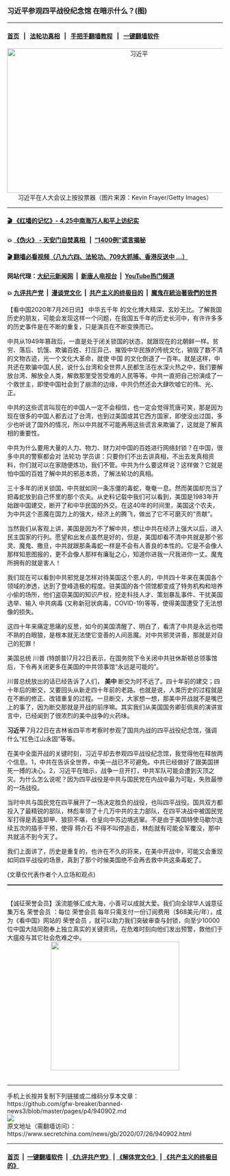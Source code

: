 ### 习近平参观四平战役纪念馆 在暗示什么？(图)
------------------------

#### [首页](https://github.com/gfw-breaker/banned-news3/blob/master/README.md) &nbsp;&nbsp;|&nbsp;&nbsp; [法轮功真相](https://github.com/begood0513/basic/blob/master/README.md)  &nbsp;&nbsp;|&nbsp;&nbsp; [手把手翻墙教程](https://github.com/gfw-breaker/guides/wiki)  &nbsp;&nbsp;|&nbsp;&nbsp; [一键翻墙软件](https://github.com/gfw-breaker/nogfw/blob/master/README.md)  



<div class="article_right" style="fone-color:#000">
 <p style="text-align: center;">
  <img alt="习近平" src="https://img3.secretchina.com/pic/2020/7-25/p2740482a762283711-ss.jpg" style="height:337px; width:600px"/>
  <br>
   习近平在人大会议上按投票器（图片来源：Kevin Frayer/Getty Images）
   <span id="hideid" name="hideid" style="color:red;display:none;">
    <span href="https://www.secretchina.com">
    </span>
   </span>
  </br>
 </p>
 <div id="txt-mid1-t21-2017">
  

---

#### [ 🎬  《红墙的记忆》- 4.25中南海万人和平上访纪实](http://141.164.39.94:10000/videos/legend/425.html)

#### 💥 [《伪火》 - 天安门自焚真相 ](http://141.164.39.94:10000/videos/blog/weihuo.html)&nbsp; |&nbsp; [“1400例”谎言揭秘  ](http://141.164.39.94:10000/videos/blog/jiexi1400.html)

#### [ 🎬  翻墙必看视频（八九六四、法轮功、709大抓捕、香港反送中 ...）](https://github.com/gfw-breaker/links/blob/master/banned.md)

#### 网站代理：[大纪元新闻网](http://167.172.10.89:10080/gb/) &nbsp;|&nbsp; [新唐人电视台](http://167.172.10.89:8808/gb/) &nbsp;|&nbsp; [YouTube热门频道](http://158.247.203.241/youtube.html)

#### 💥 [九评共产党](http://141.164.39.94:10000/videos/res/jiuping/)&nbsp; |&nbsp; [漫谈党文化](http://141.164.39.94:10000/videos/res/mtdwh/)&nbsp; |&nbsp; [共产主义的终极目的](http://141.164.39.94:10000/videos/res/zjmd/)&nbsp; |&nbsp; [魔鬼在統治著我們的世界](http://141.164.39.94:10000/videos/res/TheSpecter/)  


  </div>
 </div>
 <p>
  【看中国2020年7月26日讯】
  <span href="https://zh.wikipedia.org/wiki/%E4%B8%AD%E8%8F%AF%E4%BA%94%E5%8D%83%E5%B9%B4" target="_blank">
   中华五千年
  </span>
  的文化博大精深、玄妙无比。了解我国历史的朋友，可能会发现这样一个问题，在我国五千年的历史长河中，有许许多多的历史事件是在不断的重复，只是演员在不断变换而已。
  <span id="hideid" name="hideid" style="color:red;display:none;">
   <span href="https://www.secretchina.com">
   </span>
  </span>
 </p>
 <p>
  中共从1949年篡政后，一直是处于闭关锁国的状态，就跟现在的北朝鲜一样。贫穷、落后、饥饿、欺骗百姓、打压异己、摧毁中华民族的传统文化，销毁了数不清的文物古迹，光一个文化大革命，就使
  <span href="https://www.secretchina.com" target="_blank">
   中国
  </span>
  的文化倒退了一百年。就是这样，中共还在欺骗中国人民，说什么台湾和全世界人民都生活在水深火热之中，我们要解放台湾、解放全人类，解救那里受苦受难的人民等等。中共一直把自己扮演成了一个救世主，即使中国社会到了崩溃的边缘，中共仍然还会大肆吹嘘它的伟、光、正。
 </p>
 <p>
  中共的这些谎言叫现在的中国人一定不会相信，也一定会觉得荒唐可笑，那是因为现在很多的中国人都去过了台湾，也到过美国或其它西方国家，即使没出过国，多少也听说了国外的情况，所以中共就不可能再用这些谎言来欺骗了，这就是了解真相的重要性。
 </p>
 <p>
  中共为什么要用大量的人力、物力、财力对中国的百姓进行网络封锁？在中国，很多中共的警察都会对
  <span href="https://zh.wikipedia.org/wiki/%E6%B3%95%E8%BD%AE%E5%8A%9F" target="_blank">
   法轮功
  </span>
  学员讲：只要你们不出去讲真相，不出去发真相资料，你们就可以在家随便炼功，我们不管。中共为什么要这样说？这样做？它就是怕中国的百姓了解中共的邪恶本质，了解法轮功的真相。
 </p>
 <p>
  三十多年的闭关锁国，中共就如同一条冻僵的毒蛇，奄奄一息。然而美国却充当了把毒蛇放到自己怀里的那个农夫。从史料记载中我们可以看到，美国是1983年开始跟中国建交，断开了和中华民国的外交。在这40年的时间里，美国这个农夫，为中共这个恶魔在国力上的强大，经济上的腾飞，做出了它不可磨灭的“贡献”。
 </p>
 <p>
  当然我们从客观上讲，美国是因为不了解中共，想让中共在经济上强大以后，进入民主国家的行列。愿望和出发点虽然是好的，但是，美国却看不清中共就是那个邪灵、魔鬼、撒旦，中共就跟那条毒蛇一样是不会有人善良的本性的。它是不会像人那样知恩图报的，更不会像人那样有廉耻之心，知道你进我一尺我进你一丈。魔鬼所拥有的就是害人！
 </p>
 <center>
  <div style="max-width: 632px;height:180px; display: none; text-align: center; margin: 0 auto; overflow: hidden;overflow-x: hidden;">
   <div id="taboola-midarticle-thumbnails" style="max-width: 632px;height:180px;overflow: hidden;overflow-x: hidden;">
   </div>
  </div>
  <div>
   <center>
    <div id="div-gpt-ad-1589559869784-0">
    </div>
   </center>
  </div>
 </center>
 <p>
  我们现在可以看到中共邪党是怎样对待美国这个恩人的，中共四十年来在美国各个领域的渗透，达到了登峰造极的程度。驻美国的各个领馆都变成了特务机构和培养小偷的场所，他们盗窃美国的知识产权，挖走科技人才、策划暴乱事件、干扰美国选举、输入
  <span href="https://www.secretchina.com/news/gb/tag/中共病毒" target="_blank">
   中共病毒
  </span>
  (又称新冠状病毒，COVID-19)等等，使得美国遭受了无法想像的损失。
 </p>
 <center>
  <div style="max-width: 632px;height:180px; display: none; text-align: center; margin: 0 auto; overflow: hidden;overflow-x: hidden;">
   <div id="taboola-midarticle-thumbnails" style="max-width: 632px;height:180px;overflow: hidden;overflow-x: hidden;">
   </div>
  </div>
  <div>
   <center>
    <div id="div-gpt-ad-1589559869784-0">
    </div>
   </center>
  </div>
 </center>
 <p>
  这四十年来痛定思痛的反思，如今的美国清醒了、明白了，看清了中共是永远也喂不熟的白眼狼，是根本就无法使它变善的人间恶魔。对中共邪灵讲善，那就是对自己的犯罪！
 </p>
 <center>
  <div style="max-width: 632px;height:180px; display: none; text-align: center; margin: 0 auto; overflow: hidden;overflow-x: hidden;">
   <div id="taboola-midarticle-thumbnails" style="max-width: 632px;height:180px;overflow: hidden;overflow-x: hidden;">
   </div>
  </div>
  <div>
   <center>
    <div id="div-gpt-ad-1589559869784-0">
    </div>
   </center>
  </div>
 </center>
 <p>
  美国总统
  <span href="https://www.secretchina.com/news/gb/tag/川普" target="_blank">
   川普
  </span>
  (特朗普)7月22日表示，在国务院下令关闭中共驻休斯顿总领事馆后，下令再关闭更多在美国的中共领事馆“永远是可能的”。
 </p>
 <center>
  <div style="max-width: 632px;height:180px; display: none; text-align: center; margin: 0 auto; overflow: hidden;overflow-x: hidden;">
   <div id="taboola-midarticle-thumbnails" style="max-width: 632px;height:180px;overflow: hidden;overflow-x: hidden;">
   </div>
  </div>
  <div>
   <center>
    <div id="div-gpt-ad-1589559869784-0">
    </div>
   </center>
  </div>
 </center>
 <p>
  川普总统放出的话已经告诉了人们，
  <strong>
   <span href="https://www.secretchina.com/news/gb/tag/美中" target="_blank">
    美中
   </span>
  </strong>
  断交为时不远了。四十年前的建交；四十年后的断交，又要回头从新走四十年前的老路。也就是说，人类历史的过程就是在不断的修正、改错重复的过程。一旦断交，大家想一想，那美中开战就不是嘴巴上的事了，因为断交那就是开战的前序嘛。其实我们从美国国务卿彭佩奥的演讲宣言中，已经闻到了很浓烈的美中战争的火药味。
 </p>
 <center>
  <div style="max-width: 632px;height:180px; display: none; text-align: center; margin: 0 auto; overflow: hidden;overflow-x: hidden;">
   <div id="taboola-midarticle-thumbnails" style="max-width: 632px;height:180px;overflow: hidden;overflow-x: hidden;">
   </div>
  </div>
  <div>
   <center>
    <div id="div-gpt-ad-1589559869784-0">
    </div>
   </center>
  </div>
 </center>
 <center>
  <ins class="adsbygoogle" data-ad-client="ca-pub-1276641434651360" data-ad-format="fluid" data-ad-layout="in-article" data-ad-slot="3646767294" style="display:block; text-align:center;">
  </ins>
 </center>
 <p>
  <strong>
   <span href="https://www.secretchina.com/news/gb/tag/习近平" target="_blank">
    习近平
   </span>
  </strong>
  7月22日在吉林省四平市考察时参观了国共内战的四平战役纪念馆，强调什么“红色江山永固”等等。
 </p>
 <center>
  <div style="max-width: 632px;height:180px; display: none; text-align: center; margin: 0 auto; overflow: hidden;overflow-x: hidden;">
   <div id="taboola-midarticle-thumbnails" style="max-width: 632px;height:180px;overflow: hidden;overflow-x: hidden;">
   </div>
  </div>
  <div>
   <center>
    <div id="div-gpt-ad-1589559869784-0">
    </div>
   </center>
  </div>
 </center>
 <p>
  在美中全面开战的关键时刻，习近平却去参观四平战役纪念馆，我觉得他在释放两个信息。1，中共在告诉全世界，中美一战已不可避免。中共已经做好了跟美国拼死一搏的决心。2，习近平在暗示，战争一旦开打，中共军队可能会遭到灭顶之灾。为什么怎么说呢？因为四平战役是中共与国民党在内战中最为可耻，失败最惨的一场战役。
 </p>
 <center>
  <div style="max-width: 632px;height:180px; display: none; text-align: center; margin: 0 auto; overflow: hidden;overflow-x: hidden;">
   <div id="taboola-midarticle-thumbnails" style="max-width: 632px;height:180px;overflow: hidden;overflow-x: hidden;">
   </div>
  </div>
  <div>
   <center>
    <div id="div-gpt-ad-1589559869784-0">
    </div>
   </center>
  </div>
 </center>
 <p>
  当时中共与国民党在四平展开了一场决定胜负的战役，也叫四平战役。国共双方都投入了最精锐的部队，林彪率领了十几万中共的主力部队，在四平决战中被国民党军打得是丢盔卸甲、狼狈不堪，仓皇向中苏边境逃窜。不是由于美国特使马歇尔连续五次的插手干预，使得
  <span href="https://www.secretchina.com/news/gb/tag/蒋介石" target="_blank">
   蒋介石
  </span>
  不得不叫停追击，林彪就有可能全军覆没，那中共就活不到今天了。
 </p>
 <center>
  <div style="max-width: 632px;height:180px; display: none; text-align: center; margin: 0 auto; overflow: hidden;overflow-x: hidden;">
   <div id="taboola-midarticle-thumbnails" style="max-width: 632px;height:180px;overflow: hidden;overflow-x: hidden;">
   </div>
  </div>
  <div>
   <center>
    <div id="div-gpt-ad-1589559869784-0">
    </div>
   </center>
  </div>
 </center>
 <p>
  我们上面讲了，历史是重复的，也许在不久的将来，在美中开战中，可能又会重现如同四平战役的场景，真到了那个时候美国绝不会再去救中共这条毒蛇了。
 </p>
 <center>
  <div style="max-width: 632px;height:180px; display: none; text-align: center; margin: 0 auto; overflow: hidden;overflow-x: hidden;">
   <div id="taboola-midarticle-thumbnails" style="max-width: 632px;height:180px;overflow: hidden;overflow-x: hidden;">
   </div>
  </div>
  <div>
   <center>
    <div id="div-gpt-ad-1589559869784-0">
    </div>
   </center>
  </div>
 </center>
 (文章仅代表作者个人立场和观点)
 <p style="margin-bottom:8px;">
  <hr style="border-top: 1px dashed  ;" width="100%"/>
  <br/>
  【诚征荣誉会员】溪流能够汇成大海，小善可以成就大爱。我们向全球华人诚意征集万名
  <span href="/kzgd/subscribe.html" target="_blank">
   荣誉会员
  </span>
  ：每位
  <span href="/kzgd/subscribe.html" target="_blank">
   荣誉会员
  </span>
  每年只需支付一份订阅费用（$68美元/年），成为《看中国》网站的
  <span href="/kzgd/subscribe.html" target="_blank">
   荣誉会员
  </span>
  ，就可以助力我们突破审查与封锁，向至少10000位中国大陆同胞奉上独立真实的关键资讯，在危难时刻向他们发出预警，救他们于大瘟疫与其它社会危难之中。
  <center>
   <span href="https://account.secretchina.com/planshopcart.php?pid=2020plana&amp;carf=add&amp;code=b5">
    <img src="https://img3.secretchina.com/pic/2020/7-21/p2736951a334373943.jpg" width="300px"/>
   </span>
  </center>
  <center>
   <div style="max-width: 632px;height:180px; display: none; text-align: center; margin: 0 auto; overflow: hidden;overflow-x: hidden;">
    <div id="taboola-midarticle-thumbnails" style="max-width: 632px;height:180px;overflow: hidden;overflow-x: hidden;">
    </div>
   </div>
   <div>
    <center>
     <div id="div-gpt-ad-1589559869784-0">
     </div>
    </center>
   </div>
  </center>
  <center>
   <div>
    <div id="txt-mid2-t22-2017" style="display: block;margin-top:8px;max-height: 351px;  overflow: hidden;">
     <div id="SC-21xx">
     </div>
     <ins class="adsbygoogle" data-ad-client="ca-pub-1276641434651360" data-ad-format="auto" data-ad-slot="4301710469" data-full-width-responsive="true" style="display:block">
     </ins>
    </div>
   </div>
  </center>
  <div style="padding-top:12px;">
  </div>
 </p>
</div>

<hr/>
手机上长按并复制下列链接或二维码分享本文章：<br/>
https://github.com/gfw-breaker/banned-news3/blob/master/pages/p4/940902.md <br/>
<a href='https://github.com/gfw-breaker/banned-news3/blob/master/pages/p4/940902.md'><img src='https://github.com/gfw-breaker/banned-news3/blob/master/pages/p4/940902.md.png'/></a> <br/>
原文地址（需翻墙访问）：https://www.secretchina.com/news/gb/2020/07/26/940902.html


------------------------
#### [首页](https://github.com/gfw-breaker/banned-news3/blob/master/README.md) &nbsp;|&nbsp; [一键翻墙软件](https://github.com/gfw-breaker/nogfw/blob/master/README.md) &nbsp;| [《九评共产党》](https://github.com/gfw-breaker/9ping.md/blob/master/README.md#九评之一评共产党是什么) | [《解体党文化》](https://github.com/gfw-breaker/jtdwh.md/blob/master/README.md) | [《共产主义的终极目的》](https://github.com/gfw-breaker/gczydzjmd.md/blob/master/README.md)


<img src='http://gfw-breaker.win/banned-news3/pages/p4/940902.md' width='0px' height='0px'/>